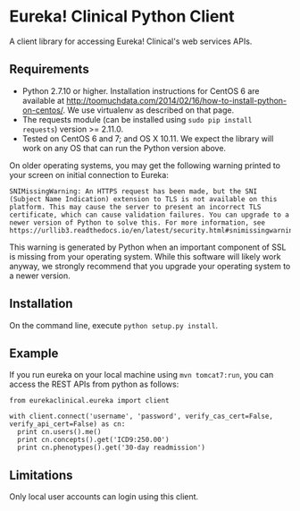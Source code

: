 # Eureka! Clinical Python Client
A client library for accessing Eureka! Clinical's web services APIs.

## Requirements
* Python 2.7.10 or higher. Installation instructions for CentOS 6 are
available at
http://toomuchdata.com/2014/02/16/how-to-install-python-on-centos/.
We use virtualenv as described on that page.
* The requests module (can be installed using `sudo pip install
requests`) version >= 2.11.0.
* Tested on CentOS 6 and 7; and OS X 10.11. We expect the library
will work on any OS that can run the Python version above.

On older operating systems, you may get the following
warning printed to your screen on initial connection to Eureka:
```
SNIMissingWarning: An HTTPS request has been made, but the SNI
(Subject Name Indication) extension to TLS is not available on this
platform. This may cause the server to present an incorrect TLS
certificate, which can cause validation failures. You can upgrade to a
newer version of Python to solve this. For more information, see
https://urllib3.readthedocs.io/en/latest/security.html#snimissingwarning.
```
This warning is generated by Python when an important component of SSL
is missing from your operating system. While this software will likely
work anyway, we strongly recommend that you upgrade your operating
system to a newer version.

## Installation
On the command line, execute `python setup.py install`.

## Example
If you run eureka on your local machine using `mvn tomcat7:run`, you can access the REST APIs from python as follows:
```
from eurekaclinical.eureka import client

with client.connect('username', 'password', verify_cas_cert=False, verify_api_cert=False) as cn:
  print cn.users().me()
  print cn.concepts().get('ICD9:250.00')
  print cn.phenotypes().get('30-day readmission')
```

## Limitations
Only local user accounts can login using this client.

